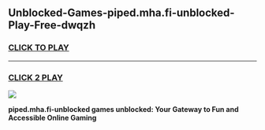 
## Unblocked-Games-piped.mha.fi-unblocked-Play-Free-dwqzh
<h3>
<a href="https://premium76.site?title=piped.mha.fi-unblocked&ref=20M">CLICK TO PLAY</a></h3>
<hr>

<h3>
<a href="https://premium76.site?title=piped.mha.fi-unblocked&ref=20M">CLICK 2 PLAY</a>
  
</h3>

<a href="https://premium76.site?title=piped.mha.fi-unblocked&ref=19M"><img src="https://clearcache.store/games.png"></a>


**piped.mha.fi-unblocked games unblocked: Your Gateway to Fun and Accessible Online Gaming**
